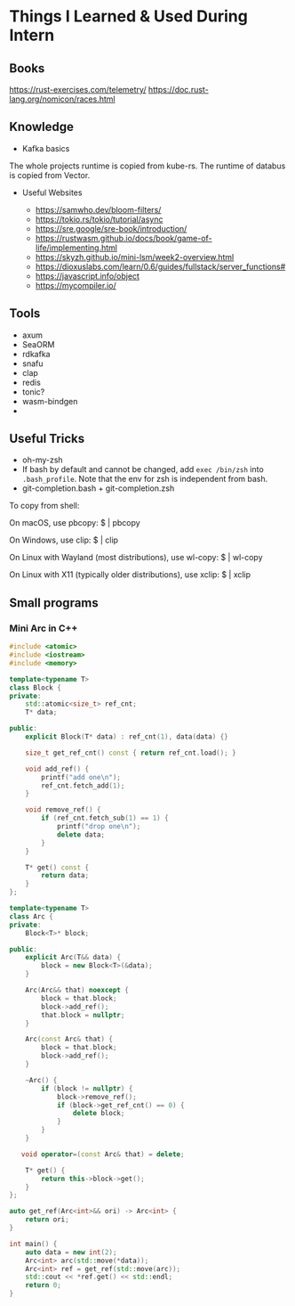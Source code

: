 # Things I Learned & Used During Intern

## Books

https://rust-exercises.com/telemetry/
https://doc.rust-lang.org/nomicon/races.html

## Knowledge

- Kafka basics

The whole projects runtime is copied from kube-rs.
The runtime of databus is copied from Vector.

- Useful Websites

    - https://samwho.dev/bloom-filters/
    - https://tokio.rs/tokio/tutorial/async
    - https://sre.google/sre-book/introduction/
    - https://rustwasm.github.io/docs/book/game-of-life/implementing.html
    - https://skyzh.github.io/mini-lsm/week2-overview.html
    - https://dioxuslabs.com/learn/0.6/guides/fullstack/server_functions#
    - https://javascript.info/object
    - https://mycompiler.io/

## Tools

- axum
- SeaORM
- rdkafka
- snafu
- clap
- redis
- tonic?
- wasm-bindgen
- 

## Useful Tricks

- oh-my-zsh
- If bash by default and cannot be changed, add `exec /bin/zsh` into `.bash_profile`. Note that the env for zsh is independent from bash.
- git-completion.bash + git-completion.zsh

To copy from shell:

On macOS, use pbcopy:
$ <command> | pbcopy

On Windows, use clip:
$ <command> | clip

On Linux with Wayland (most distributions), use wl-copy:
$ <command> | wl-copy

On Linux with X11 (typically older distributions), use xclip:
$ <command> | xclip

## Small programs

### Mini Arc in C++

```C++
#include <atomic>
#include <iostream>
#include <memory>

template<typename T>
class Block {
private:
    std::atomic<size_t> ref_cnt;
    T* data;

public:
    explicit Block(T* data) : ref_cnt(1), data(data) {}

    size_t get_ref_cnt() const { return ref_cnt.load(); }

    void add_ref() {
        printf("add one\n");
        ref_cnt.fetch_add(1);
    }

    void remove_ref() {
        if (ref_cnt.fetch_sub(1) == 1) {
            printf("drop one\n");
            delete data;
        }
    }

    T* get() const {
        return data;
    }
};

template<typename T>
class Arc {
private:
    Block<T>* block;

public:
    explicit Arc(T&& data) {
        block = new Block<T>(&data);
    }

    Arc(Arc&& that) noexcept {
        block = that.block;
        block->add_ref();
        that.block = nullptr;
    }

    Arc(const Arc& that) {
        block = that.block;
        block->add_ref();
    }

    ~Arc() {
        if (block != nullptr) {
            block->remove_ref();
            if (block->get_ref_cnt() == 0) {
                delete block;
            }
        }
    }

   void operator=(const Arc& that) = delete;

    T* get() {
        return this->block->get();
    }
};

auto get_ref(Arc<int>&& ori) -> Arc<int> {
    return ori;
}

int main() {
    auto data = new int(2);
    Arc<int> arc(std::move(*data));
    Arc<int> ref = get_ref(std::move(arc));
    std::cout << *ref.get() << std::endl;
    return 0;
}
```
